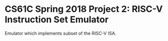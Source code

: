 # CS61C Spring 2018 Project 2: RISC-V Instruction Set Emulator

Emulator which implements subset of the RISC-V ISA.